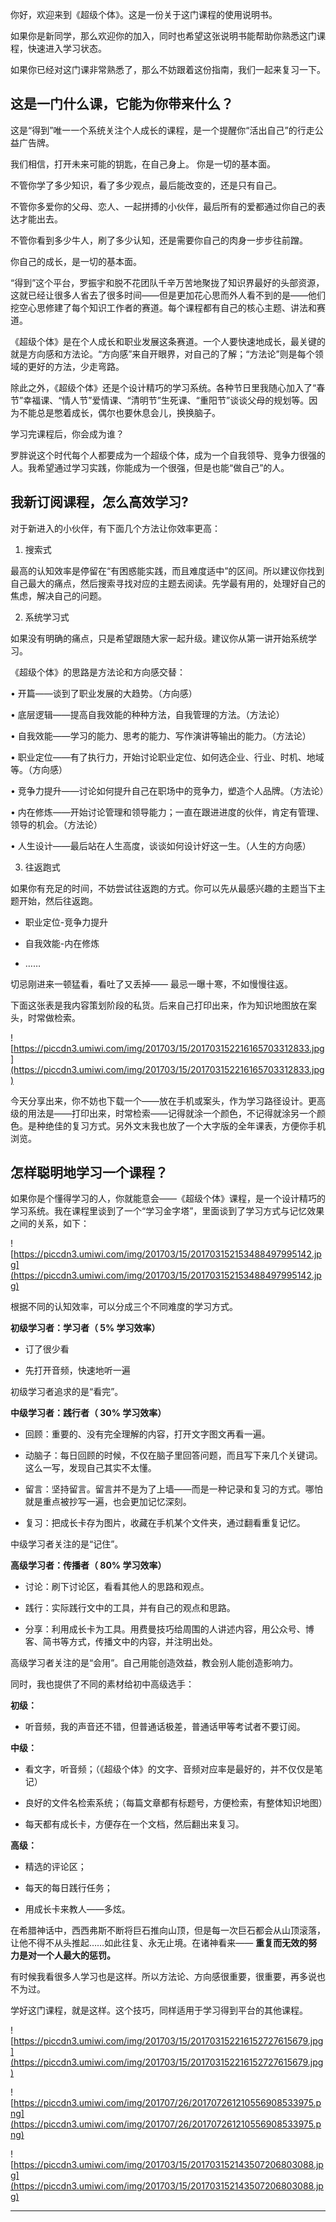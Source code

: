 你好，欢迎来到《超级个体》。这是一份关于这门课程的使用说明书。

如果你是新同学，那么欢迎你的加入，同时也希望这张说明书能帮助你熟悉这门课程，快速进入学习状态。

如果你已经对这门课非常熟悉了，那么不妨跟着这份指南，我们一起来复习一下。

## 这是一门什么课，它能为你带来什么？

这是“得到”唯一一个系统关注个人成长的课程，是一个提醒你“活出自己”的行走公益广告牌。

我们相信，打开未来可能的钥匙，在自己身上。 你是一切的基本面。

不管你学了多少知识，看了多少观点，最后能改变的，还是只有自己。

不管你多爱你的父母、恋人、一起拼搏的小伙伴，最后所有的爱都通过你自己的表达才能出去。

不管你看到多少牛人，刷了多少认知，还是需要你自己的肉身一步步往前蹭。

你自己的成长，是一切的基本面。

“得到”这个平台，罗振宇和脱不花团队千辛万苦地聚拢了知识界最好的头部资源，这就已经让很多人省去了很多时间——但是更加花心思而外人看不到的是——他们挖空心思修建了每个知识工作者的赛道。每个课程都有自己的核心主题、讲法和赛道。

《超级个体》是在个人成长和职业发展这条赛道。一个人要快速地成长，最关键的就是方向感和方法论。“方向感”来自开眼界，对自己的了解；“方法论”则是每个领域的更好的方法，少走弯路。

除此之外，《超级个体》还是个设计精巧的学习系统。各种节日里我随心加入了“春节”幸福课、“情人节”爱情课、“清明节”生死课、“重阳节”谈谈父母的规划等。因为不能总是憋着成长，偶尔也要休息会儿，换换脑子。

学习完课程后，你会成为谁？

罗胖说这个时代每个人都要成为一个超级个体，成为一个自我领导、竞争力很强的人。我希望通过学习实践，你能成为一个很强，但是也能“做自己”的人。

## 我新订阅课程，怎么高效学习?

对于新进入的小伙伴，有下面几个方法让你效率更高：

1. 搜索式

最高的认知效率是停留在“有困惑能实践，而且难度适中”的区间。所以建议你找到自己最大的痛点，然后搜索寻找对应的主题去阅读。先学最有用的，处理好自己的焦虑，解决自己的问题。

2. 系统学习式

如果没有明确的痛点，只是希望跟随大家一起升级。建议你从第一讲开始系统学习。

《超级个体》的思路是方法论和方向感交替：

• 开篇——谈到了职业发展的大趋势。（方向感）

• 底层逻辑——提高自我效能的种种方法，自我管理的方法。（方法论）

• 自我效能——学习的能力、思考的能力、写作演讲等输出的能力。（方法论）

• 职业定位——有了执行力，开始讨论职业定位、如何选企业、行业、时机、地域等。（方向感）

• 竞争力提升——讨论如何提升自己在职场中的竞争力，塑造个人品牌。（方法论）

• 内在修炼——开始讨论管理和领导能力；一直在跟进进度的伙伴，肯定有管理、领导的机会。（方法论）

• 人生设计——最后站在人生高度，谈谈如何设计好这一生。（人生的方向感）

3. 往返跑式

如果你有充足的时间，不妨尝试往返跑的方式。你可以先从最感兴趣的主题当下主题开始，然后往返跑。

* 职业定位-竞争力提升

* 自我效能-内在修炼

* ……

切忌刚进来一顿猛看，看吐了又丢掉—— 最忌一曝十寒，不如慢慢往返。

下面这张表是我内容策划阶段的私货。后来自己打印出来，作为知识地图放在案头，时常做检索。

![https://piccdn3.umiwi.com/img/201703/15/201703152216165703312833.jpg](https://piccdn3.umiwi.com/img/201703/15/201703152216165703312833.jpg)

今天分享出来，你不妨也下载一个——放在手机或案头，作为学习路径设计。更高级的用法是——打印出来，时常检索——记得就涂一个颜色，不记得就涂另一个颜色。是种绝佳的复习方式。另外文末我也放了一个大字版的全年课表，方便你手机浏览。

## 怎样聪明地学习一个课程？

如果你是个懂得学习的人，你就能意会——《超级个体》课程，是一个设计精巧的学习系统。我在课程里谈到了一个“学习金字塔”，里面谈到了学习方式与记忆效果之间的关系，如下：

![https://piccdn3.umiwi.com/img/201703/15/201703152153488497995142.jpg](https://piccdn3.umiwi.com/img/201703/15/201703152153488497995142.jpg)

根据不同的认知效率，可以分成三个不同难度的学习方式。

 **初级学习者：学习者（ 5% 学习效率）**

* 订了很少看

* 先打开音频，快速地听一遍

初级学习者追求的是“看完”。

 **中级学习者：践行者（ 30% 学习效率）**

* 回顾：重要的、没有完全理解的内容，打开文字图文再看一遍。

* 动脑子：每日回顾的时候，不仅在脑子里回答问题，而且写下来几个关键词。这么一写，发现自己其实不太懂。

* 留言：坚持留言。留言并不是为了上墙——而是一种记录和复习的方式。哪怕就是重点被抄写一遍，也会更加记忆深刻。

* 复习：把成长卡存为图片，收藏在手机某个文件夹，通过翻看重复记忆。

中级学习者关注的是“记住”。

 **高级学习者：传播者（ 80% 学习效率）**

* 讨论：刷下讨论区，看看其他人的思路和观点。

* 践行：实际践行文中的工具，并有自己的观点和思路。

* 分享：利用成长卡为工具。用费曼技巧给周围的人讲述内容，用公众号、博客、简书等方式，传播文中的内容，并注明出处。

高级学习者关注的是“会用”。自己用能创造效益，教会别人能创造影响力。

同时，我也提供了不同的素材给初中高级选手：

 **初级：**

* 听音频，我的声音还不错，但普通话极差，普通话甲等考试者不要订阅。

 **中级：**

* 看文字，听音频；（《超级个体》的文字、音频对应率是最好的，并不仅仅是笔记）

* 良好的文件名检索系统；（每篇文章都有标题号，方便检索，有整体知识地图）

* 每天都有成长卡，方便存在一个文档，然后翻出来复习。

 **高级：**

* 精选的评论区；

* 每天的每日践行任务；

* 用成长卡来教人——多炫。

在希腊神话中，西西弗斯不断将巨石推向山顶，但是每一次巨石都会从山顶滚落，让他不得不从头推起……如此往复、永无止境。在诸神看来—— **重复而无效的努力是对一个人最大的惩罚。**

有时候我看很多人学习也是这样。所以方法论、方向感很重要，很重要，再多说也不为过。

学好这门课程，就是这样。这个技巧，同样适用于学习得到平台的其他课程。

![https://piccdn3.umiwi.com/img/201703/15/201703152216152727615679.jpg](https://piccdn3.umiwi.com/img/201703/15/201703152216152727615679.jpg)

![https://piccdn3.umiwi.com/img/201707/26/201707261210556908533975.png](https://piccdn3.umiwi.com/img/201707/26/201707261210556908533975.png)

![https://piccdn3.umiwi.com/img/201703/15/201703152143507206803088.jpg](https://piccdn3.umiwi.com/img/201703/15/201703152143507206803088.jpg)

---

